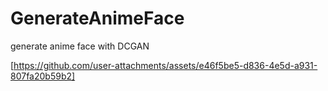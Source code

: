 # GenerateAnimeFace
generate anime face with DCGAN






[https://github.com/user-attachments/assets/e46f5be5-d836-4e5d-a931-807fa20b59b2]

